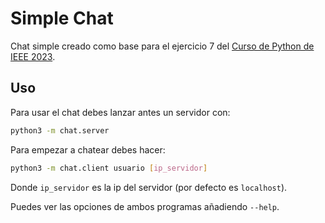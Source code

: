 # Simple Chat

Chat simple creado como base para el ejercicio 7 del [Curso de Python de IEEE 2023](https://github.com/commodoro/CursoPython23). 

## Uso

Para usar el chat debes lanzar antes un servidor con:

```bash
python3 -m chat.server
```

Para empezar a chatear debes hacer:

```bash
python3 -m chat.client usuario [ip_servidor] 
```

Donde `ip_servidor` es la ip del servidor (por defecto es `localhost`).

Puedes ver las opciones de ambos programas añadiendo `--help`.